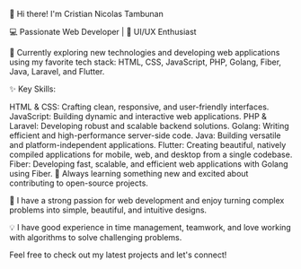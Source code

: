 👋 Hi there! I'm Cristian Nicolas Tambunan

💻 Passionate Web Developer | 🎨 UI/UX Enthusiast

🔭 Currently exploring new technologies and developing web applications using my favorite tech stack: HTML, CSS, JavaScript, PHP, Golang, Fiber, Java, Laravel, and Flutter.

✨ Key Skills:

HTML & CSS: Crafting clean, responsive, and user-friendly interfaces.
JavaScript: Building dynamic and interactive web applications.
PHP & Laravel: Developing robust and scalable backend solutions.
Golang: Writing efficient and high-performance server-side code.
Java: Building versatile and platform-independent applications.
Flutter: Creating beautiful, natively compiled applications for mobile, web, and desktop from a single codebase.
Fiber: Developing fast, scalable, and efficient web applications with Golang using Fiber.
🌱 Always learning something new and excited about contributing to open-source projects.

🚀 I have a strong passion for web development and enjoy turning complex problems into simple, beautiful, and intuitive designs.

💡 I have good experience in time management, teamwork, and love working with algorithms to solve challenging problems.

Feel free to check out my latest projects and let's connect!
